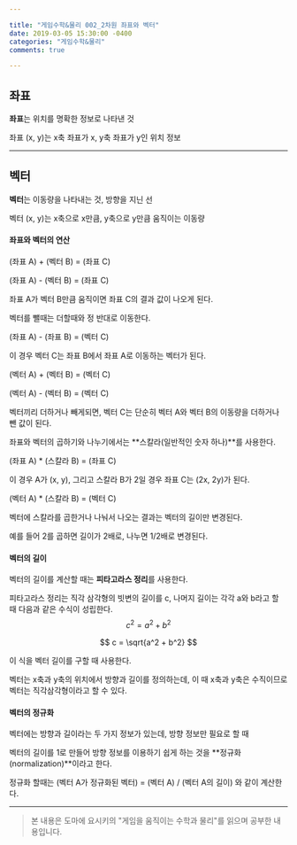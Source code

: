 ```yaml
---

title: "게임수학&물리 002_2차원 좌표와 벡터"
date: 2019-03-05 15:30:00 -0400
categories: "게임수학&물리"
comments: true

---
```


## 좌표

**좌표**는 위치를 명확한 정보로 나타낸 것

좌표 (x, y)는 x축 좌표가 x, y축 좌표가 y인 위치 정보

------

  

## 벡터

**벡터**는 이동량을 나타내는 것, 방향을 지닌 선

벡터 (x, y)는 x축으로 x만큼, y축으로 y만큼 움직이는 이동량

  

#### 좌표와 벡터의 연산

(좌표 A) + (벡터 B) = (좌표 C)

(좌표 A) - (벡터 B) = (좌표 C)

좌표 A가 벡터 B만큼 움직이면 좌표 C의 결과 값이 나오게 된다.

벡터를 뺄때는 더할때와 정 반대로 이동한다.

  

(좌표 A) - (좌표 B) = (벡터 C)

이 경우 벡터 C는 좌표 B에서 좌표 A로 이동하는 벡터가 된다.

  

(벡터 A) + (벡터 B) = (벡터 C)

(벡터 A) - (벡터 B) = (벡터 C)

벡터끼리 더하거나 빼게되면, 벡터 C는 단순히 벡터 A와 벡터 B의 이동량을 더하거나 뺀 값이 된다.

  

좌표와 벡터의 곱하기와 나누기에서는 **스칼라(일반적인 숫자 하나)**를 사용한다.

(좌표 A) * (스칼라 B) = (좌표 C)

이 경우 A가 (x, y), 그리고 스칼라 B가 2일 경우 좌표 C는 (2x, 2y)가 된다.

  

(벡터 A) * (스칼라 B)  = (벡터 C)

벡터에 스칼라를 곱한거나 나눠서 나오는 결과는 벡터의 길이만 변경된다.

예를 들어 2를 곱하면 길이가 2배로, 나누면 1/2배로 변경된다.

  

#### 벡터의 길이

벡터의 길이를 계산할 때는 **피타고라스 정리**를 사용한다.

피타고라스 정리는 직각 삼각형의 빗변의 길이를  c, 나머지 길이는 각각 a와 b라고 할 때 다음과 같은 수식이 성립한다.
$$
c^2 = a^2 + b^2
$$

$$
c = \sqrt{a^2 + b^2}
$$

이 식을 벡터 길이를 구할 때 사용한다.

벡터는 x축과 y축의 위치에서 방향과 길이를 정의하는데, 이 때 x축과 y축은 수직이므로 벡터는 직각삼각형이라고 할 수 있다.

  

#### 벡터의 정규화

벡터에는 방향과 길이라는 두 가지 정보가 있는데, 방향 정보만 필요로 할 때

벡터의 길이를 1로 만들어 방향 정보를 이용하기 쉽게 하는 것을 **정규화(normalization)**이라고 한다.

정규화 할때는 (벡터 A가 정규화된 벡터) = (벡터 A) / (벡터 A의 길이) 와 같이 계산한다.



------

> 본 내용은 도마에 요시키의 "게임을 움직이는 수학과 물리"를 읽으며 공부한 내용입니다.